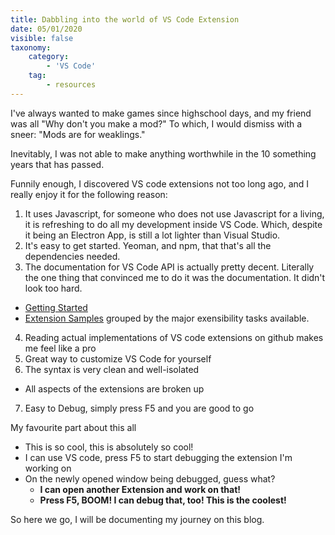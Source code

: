 ```yaml
---
title: Dabbling into the world of VS Code Extension
date: 05/01/2020
visible: false
taxonomy:
    category:
        - 'VS Code'
    tag:
        - resources
---
```

I've always wanted to make games since highschool days, and my friend was all "Why don't you make a mod?"
To which, I would dismiss with a sneer: "Mods are for weaklings."

Inevitably, I was not able to make anything worthwhile in the 10 something years that has passed.

Funnily enough, I discovered VS code extensions not too long ago, and I really enjoy it for the following reason:
1. It uses Javascript, for someone who does not use Javascript for a living, it is refreshing to do all my development inside VS Code. Which, despite it being an Electron App, is still a lot lighter than Visual Studio.
2. It's easy to get started. Yeoman, and npm, that that's all the dependencies needed.
3. The documentation for VS Code API is actually pretty decent. Literally the one thing that convinced me to do it was the documentation. It didn't look too hard.
* [Getting Started](https://code.visualstudio.com/api/get-started/your-first-extension)
* [Extension Samples](https://code.visualstudio.com/api/extension-guides/overview) grouped by the major exensibility tasks available.
4. Reading actual implementations of VS code extensions on github makes me feel like a pro
5. Great way to customize VS Code for yourself
6. The syntax is very clean and well-isolated
* All aspects of the extensions are broken up
7. Easy to Debug, simply press F5 and you are good to go

My favourite part about this all
* This is so cool, this is absolutely so cool!
* I can use VS code, press F5 to start debugging the extension I'm working on
* On the newly opened window being debugged, guess what?
  * **I can open another Extension and work on that!**
  * **Press F5, BOOM! I can debug that, too! This is the coolest!**

So here we go, I will be documenting my journey on this blog.
